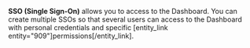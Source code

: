 **SSO (Single Sign-On)** allows you to access to the Dashboard. You can create multiple SSOs so that several users can access to the Dashboard with personal credentials and specific [entity_link entity="909"]permissions[/entity_link].